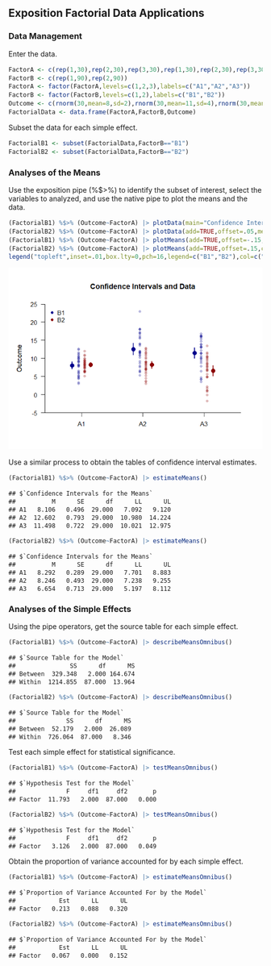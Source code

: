 
## Exposition Factorial Data Applications

### Data Management

Enter the data.

```r
FactorA <- c(rep(1,30),rep(2,30),rep(3,30),rep(1,30),rep(2,30),rep(3,30))
FactorB <- c(rep(1,90),rep(2,90))
FactorA <- factor(FactorA,levels=c(1,2,3),labels=c("A1","A2","A3"))
FactorB <- factor(FactorB,levels=c(1,2),labels=c("B1","B2"))
Outcome <- c(rnorm(30,mean=8,sd=2),rnorm(30,mean=11,sd=4),rnorm(30,mean=12,sd=4),rnorm(30,mean=8,sd=2),rnorm(30,mean=8,sd=3),rnorm(30,mean=7,sd=4))
FactorialData <- data.frame(FactorA,FactorB,Outcome)
```
Subset the data for each simple effect.

```r
FactorialB1 <- subset(FactorialData,FactorB=="B1")
FactorialB2 <- subset(FactorialData,FactorB=="B2")
```

### Analyses of the Means

Use the exposition pipe (%$>%) to identify the subset of interest, select the variables to analyzed, and use the native pipe to plot the means and the data.

```r
(FactorialB1) %$>% (Outcome~FactorA) |> plotData(main="Confidence Intervals and Data",ylim=c(-5,25),offset=-.05,method="overplot",col="darkblue")
(FactorialB2) %$>% (Outcome~FactorA) |> plotData(add=TRUE,offset=.05,method="overplot",col="darkred")
(FactorialB1) %$>% (Outcome~FactorA) |> plotMeans(add=TRUE,offset=-.15,col="darkblue",values=FALSE)
(FactorialB2) %$>% (Outcome~FactorA) |> plotMeans(add=TRUE,offset=.15,col="darkred",values=FALSE)
legend("topleft",inset=.01,box.lty=0,pch=16,legend=c("B1","B2"),col=c("darkblue","darkred"))
```

![](figures/Factorial-Exposition-1.png)<!-- -->

Use a similar process to obtain the tables of confidence interval estimates.

```r
(FactorialB1) %$>% (Outcome~FactorA) |> estimateMeans()
```

```
## $`Confidence Intervals for the Means`
##          M      SE      df      LL      UL
## A1   8.106   0.496  29.000   7.092   9.120
## A2  12.602   0.793  29.000  10.980  14.224
## A3  11.498   0.722  29.000  10.021  12.975
```

```r
(FactorialB2) %$>% (Outcome~FactorA) |> estimateMeans()
```

```
## $`Confidence Intervals for the Means`
##          M      SE      df      LL      UL
## A1   8.292   0.289  29.000   7.701   8.883
## A2   8.246   0.493  29.000   7.238   9.255
## A3   6.654   0.713  29.000   5.197   8.112
```
### Analyses of the Simple Effects

Using the pipe operators, get the source table for each simple effect.

```r
(FactorialB1) %$>% (Outcome~FactorA) |> describeMeansOmnibus()
```

```
## $`Source Table for the Model`
##               SS      df      MS
## Between  329.348   2.000 164.674
## Within  1214.855  87.000  13.964
```

```r
(FactorialB2) %$>% (Outcome~FactorA) |> describeMeansOmnibus()
```

```
## $`Source Table for the Model`
##              SS      df      MS
## Between  52.179   2.000  26.089
## Within  726.064  87.000   8.346
```
Test each simple effect for statistical significance.

```r
(FactorialB1) %$>% (Outcome~FactorA) |> testMeansOmnibus()
```

```
## $`Hypothesis Test for the Model`
##              F     df1     df2       p
## Factor  11.793   2.000  87.000   0.000
```

```r
(FactorialB2) %$>% (Outcome~FactorA) |> testMeansOmnibus()
```

```
## $`Hypothesis Test for the Model`
##              F     df1     df2       p
## Factor   3.126   2.000  87.000   0.049
```
Obtain the proportion of variance accounted for by each simple effect.

```r
(FactorialB1) %$>% (Outcome~FactorA) |> estimateMeansOmnibus()
```

```
## $`Proportion of Variance Accounted For by the Model`
##            Est      LL      UL
## Factor   0.213   0.088   0.320
```

```r
(FactorialB2) %$>% (Outcome~FactorA) |> estimateMeansOmnibus()
```

```
## $`Proportion of Variance Accounted For by the Model`
##            Est      LL      UL
## Factor   0.067   0.000   0.152
```
